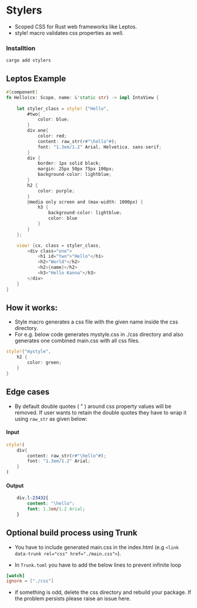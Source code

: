 # Stylers
- Scoped CSS for Rust web frameworks like Leptos.
- style! macro validates css properties as well.

### Installtion
```cargo add stylers```

## Leptos Example
```rust
#[component]
fn Hello(cx: Scope, name: &'static str) -> impl IntoView {
    
    let styler_class = style! {"Hello",
        #two{
            color: blue;
        }
        div.one{
            color: red;
            content: raw_str(r#"\hello"#);
            font: "1.3em/1.2" Arial, Helvetica, sans-serif;
        }
        div {
            border: 1px solid black;
            margin: 25px 50px 75px 100px;
            background-color: lightblue;
        }
        h2 {
            color: purple;
        }
        @media only screen and (max-width: 1000px) {
            h3 {
                background-color: lightblue;
                color: blue
            }
        }
    };

    view! {cx, class = styler_class,
        <div class="one">
            <h1 id="two">"Hello"</h1>
            <h2>"World"</h2>
            <h2>{name}</h2>
            <h3>"Hello Kanna"</h3>
        </div>
    }
}
```

## How it works:

- Style macro generates a css file with the given name inside the css directory.
- For e.g. below code generates mystyle.css in ./css directory and also generates
one combined main.css with all css files.
```rust
style!{"mystyle",
    h2 {
        color: green;
    }
}
```

## Edge cases
- By default double quotes ( " ) around css property values will be removed. If user wants to retain the double quotes they have to wrap it using ```raw_str``` as given below:
#### Input
```rust
style!(
    div{
        content: raw_str(r#"\hello"#);
        font: "1.3em/1.2" Arial;
    }
)
```
#### Output
```css
    div.l-23432{
        content: "\hello";
        font: 1.3em/1.2 Arial;
    }
```

## Optional build process using Trunk
- You have to include generated main.css in the index.html
(e.g ```<link data-trunk rel="css" href="./main.css">```).

- In ```Trunk.toml``` you have to add the below lines to prevent infinite loop
```toml
[watch]
ignore = ["./css"]
```
- if something is odd, delete the css directory and rebuild your package. If the problem persists please raise an issue here.

